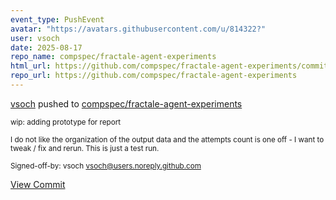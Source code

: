 ```yaml
---
event_type: PushEvent
avatar: "https://avatars.githubusercontent.com/u/814322?"
user: vsoch
date: 2025-08-17
repo_name: compspec/fractale-agent-experiments
html_url: https://github.com/compspec/fractale-agent-experiments/commit/4a87f07c2eea010b9354947db13eb9563584cbf3
repo_url: https://github.com/compspec/fractale-agent-experiments
---
```


<a href='https://github.com/vsoch' target='_blank'>vsoch</a> pushed to <a href='https://github.com/compspec/fractale-agent-experiments' target='_blank'>compspec/fractale-agent-experiments</a>

<small>wip: adding prototype for report

I do not like the organization of the output data and
the attempts count is one off - I want to tweak / fix and rerun.
This is just a test run.

Signed-off-by: vsoch <vsoch@users.noreply.github.com></small>

<a href='https://github.com/compspec/fractale-agent-experiments/commit/4a87f07c2eea010b9354947db13eb9563584cbf3' target='_blank'>View Commit</a>
